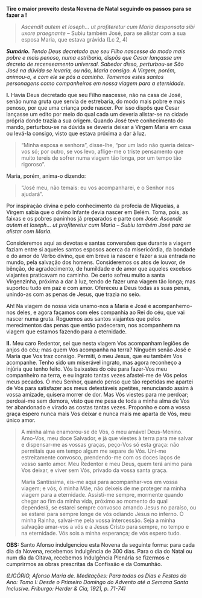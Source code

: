 **Tire o maior proveito desta Novena de Natal seguindo os passos** **para se fazer a !**

> *Ascendit autem et Ioseph… ut profiteretur cum Maria desponsata sibi uxore praegnante* – Subiu também José, para se alistar com a sua esposa Maria, que estava grávida (Lc 2, 4)

***Sumário.** Tendo Deus decretado que seu Filho nascesse do modo mais pobre e mais penoso, numa estribaria, dispôs que Cesar lançasse um decreto de recenseamento universal. Sabedor disso, perturbou-se São José na dúvida se levaria, ou não, Maria consigo. A Virgem, porém, animou-o, e com ele se pôs a caminho. Tomemos estes santos personagens como companheiros em nossa viagem para a eternidade.*

**I.** Havia Deus decretado que seu Filho nascesse, não na casa de José, senão numa gruta que servia de estrebaria, do modo mais pobre e mais penoso, por que uma criança pode nascer. Por isso dispôs que Cesar lançasse um edito por meio do qual cada um deveria alistar-se na cidade própria donde trazia a sua origem. Quando José teve conhecimento do mando, perturbou-se na dúvida se deveria deixar a Virgem Maria em casa ou levá-la consigo, visto que estava próxima a dar à luz.

> “Minha esposa e senhora”, disse-lhe, “por um lado não queria deixar-vos só; por outro, se vos levo, aflige-me o triste pensamento que muito tereis de sofrer numa viagem tão longa, por um tempo tão rigoroso”.

Maria, porém, anima-o dizendo:

> “José meu, não temais: eu vos acompanharei, e o Senhor nos ajudará”.

Por inspiração divina e pelo conhecimento da profecia de Miqueias, a Virgem sabia que o divino Infante devia nascer em Belém. Toma, pois, as faixas e os pobres paninhos já preparados e parte com José: *Ascendit autem et Ioseph… ut profiteretur cum Maria – Subiu também José para se alistar com Maria.*

Consideremos aqui as devotas e santas conversões que durante a viagem faziam entre si aqueles santos esposos acerca da misericórdia, da bondade e do amor do Verbo divino, que em breve ia nascer e fazer a sua entrada no mundo, pela salvação dos homens. Consideremos os atos de louvor, de bênção, de agradecimento, de humildade e de amor que aqueles excelsos viajantes praticavam no caminho. De certo sofreu muito a santa Virgenzinha, próxima a dar à luz, tendo de fazer uma viagem tão longa; mas suportou tudo em paz e com amor. Ofereceu a Deus todas as suas penas, unindo-as com as penas de Jesus, que trazia no seio.

Ah! Na viagem de nossa vida unamo-nos a Maria e José e acompanhemo-nos deles, e agora façamos com eles companhia ao Rei do céu, que vai nascer numa gruta. Roguemos aos santos viajantes que pelos merecimentos das penas que então padeceram, nos acompanhem na viagem que estamos fazendo para a eternidade.

**II.** Meu caro Redentor, sei que nesta viagem Vos acompanham legiões de anjos do céu; mas quem Vos acompanha na terra? Ninguém senão José e Maria que Vos traz consigo. Permiti, ó meu Jesus, que eu também Vos acompanhe. Tenho sido um miserável ingrato, mas agora reconheço a injúria que tenho feito. Vós baixastes do céu para fazer-Vos meu companheiro na terra, e eu ingrato tantas vezes afastei-me de Vós pelos meus pecados. Ó meu Senhor, quando penso que tão repetidas me apartei de Vós para satisfazer aos meus detestáveis apetites, renunciando assim à vossa amizade, quisera morrer de dor. Mas Vós viestes para me perdoar; perdoai-me sem demora, visto que me pesa de toda a minha alma de Vos ter abandonado e virado as costas tantas vezes. Proponho e com a vossa graça espero nunca mais Vos deixar e nunca mais me aparta de Vós, meu único amor.

> A minha alma enamorou-se de Vós, ó meu amável Deus-Menino. Amo-Vos, meu doce Salvador, e já que viestes à terra para me salvar e dispensar-me as vossas graças, peço-Vos só esta graça: não permitais que em tempo algum me separe de Vós. Uni-me estreitamente convosco, prendendo-me com os doces laços de vosso santo amor. Meu Redentor e meu Deus, quem terá animo para Vos deixar, e viver sem Vós, privado da vossa santa graça.
>
> Maria Santíssima, eis-me aqui para acompanhar-vos em vossa viagem; e vós, ó minha Mãe, não deixeis de me proteger na minha viagem para a eternidade. Assisti-me sempre, mormente quando chegar ao fim da minha vida, próximo ao momento do qual dependerá, se estarei sempre convosco amando Jesus no paraíso, ou se estarei para sempre longe de vós odiando Jesus no inferno. Ó minha Rainha, salvai-me pela vossa intercessão. Seja a minha salvação amar-vos a vós e a Jesus Cristo para sempre, no tempo e na eternidade. Vós sois a minha esperança; de vós espero tudo.

**OBS:** Santo Afonso indulgenciou esta Novena da seguinte forma: para cada dia da Novena, recebemos Indulgência de 300 dias. Para o dia do Natal ou num dia da Oitava, recebemos Indulgência Plenária se fizermos e cumprirmos as obras prescritas da Confissão e da Comunhão.

*(LIGÓRIO, Afonso Maria de. Meditações: Para todos os Dias e Festas do Ano: Tomo I: Desde o Primeiro Domingo do Advento até a Semana Santa Inclusive. Friburgo: Herder & Cia, 1921, p. 71-74)*
